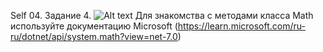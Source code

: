 Self 04. Задание 4.
![Alt text](/../images/Self04.jpg?raw=true "Optional Title")
Для знакомства с методами класса Math используйте документацию Microsoft (https://learn.microsoft.com/ru-ru/dotnet/api/system.math?view=net-7.0)
